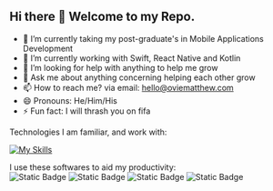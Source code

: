 ## Hi there 👋 Welcome to my Repo.

- 🔭 I’m currently taking my post-graduate's in Mobile Applications Development
- 🌱 I’m currently working with Swift, React Native and Kotlin
- 🤔 I’m looking for help with anything to help me  grow
- 💬 Ask me about anything concerning helping each other grow
- 📫 How to reach me? via email: hello@oviematthew.com
- 😄 Pronouns: He/Him/His
- ⚡ Fun fact: I will thrash you on fifa 


Technologies I am familiar, and work with: 

[![My Skills](https://skillicons.dev/icons?i=html,css,js,java,jquery,sqlite,firebase,swift,react,vercel,postman,docker,express)](https://skillicons.dev)


I use these softwares to aid my productivity: &nbsp;  
![Static Badge](https://img.shields.io/badge/Asana-F06A6A)
![Static Badge](https://img.shields.io/badge/Slack-FFFFFF)
![Static Badge](https://img.shields.io/badge/Notion-000000)
![Static Badge](https://img.shields.io/badge/Vs_Code-0175C5)







